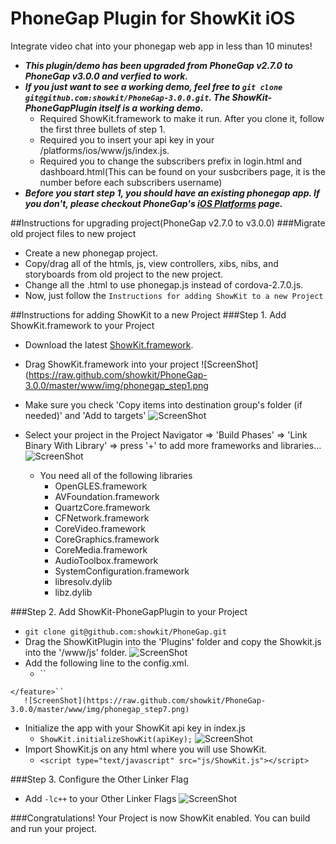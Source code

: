 # PhoneGap Plugin for ShowKit iOS

Integrate video chat into your phonegap web app in less than 10 minutes!

* ***This plugin/demo has been upgraded from PhoneGap v2.7.0 to PhoneGap v3.0.0 and verfied to work.***
* ***If you just want to see a working demo, feel free to ``git clone git@github.com:showkit/PhoneGap-3.0.0.git``. The ShowKit-PhoneGapPlugin itself is a working demo.***
  * Required ShowKit.framework to make it run. After you clone it, follow the first three bullets of step 1.
  * Required you to insert your api key in your /platforms/ios/www/js/index.js.
  * Required you to change the subscribers prefix in login.html and dashboard.html(This can be found on your susbcribers page, it is the number before each subscribers username)
* ***Before you start step 1, you should have an existing phonegap app. If you don't, please checkout PhoneGap's [iOS Platforms](http://docs.phonegap.com/en/3.0.0/guide_platforms_ios_index.md.html#iOS%20Platform%20Guide) page.***

##Instructions for upgrading project(PhoneGap v2.7.0 to v3.0.0)
###Migrate old project files to new project
  * Create a new phonegap project.   
  * Copy/drag all of the htmls, js, view controllers, xibs, nibs, and storyboards from old project to the new project.
  * Change all the .html to use phonegap.js instead of cordova-2.7.0.js.
  * Now, just follow the ``Instructions for adding ShowKit to a new Project``

##Instructions for adding ShowKit to a new Project
###Step 1. Add ShowKit.framework to your Project

  * Download the latest [ShowKit.framework](http://www.showkit.com/releases).
  * Drag ShowKit.framework into your project
    ![ScreenShot](https://raw.github.com/showkit/PhoneGap-3.0.0/master/www/img/phonegap_step1.png

  * Make sure you check 'Copy items into destination group's folder (if needed)' and 'Add to targets'
    ![ScreenShot](https://raw.github.com/showkit/PhoneGap-3.0.0/master/www/img/phonegap_step2.png)

    
  * Select your project in the Project Navigator => 'Build Phases' => 'Link Binary With Library' => press '+' to add more frameworks and libraries...
    ![ScreenShot](https://raw.github.com/showkit/PhoneGap-3.0.0/master/www/img/phonegap_step3.png)

    * You need all of the following libraries
      * OpenGLES.framework
      * AVFoundation.framework
      * QuartzCore.framework
      * CFNetwork.framework
      * CoreVideo.framework
      * CoreGraphics.framework
      * CoreMedia.framework
      * AudioToolbox.framework
      * SystemConfiguration.framework
      * libresolv.dylib
      * libz.dylib

###Step 2. Add ShowKit-PhoneGapPlugin to your Project
   * ``git clone git@github.com:showkit/PhoneGap.git``
   * Drag the ShowKitPlugin into the 'Plugins' folder and copy the Showkit.js into the '/www/js' folder.
     ![ScreenShot](https://raw.github.com/showkit/PhoneGap-3.0.0/master/www/img/phonegap_step4.png)
   * Add the following line to the config.xml.
     * ``    <feature name="ShowKitPlugin">
        <param name="ios-package" value="ShowKitPlugin" />
    </feature>``
       ![ScreenShot](https://raw.github.com/showkit/PhoneGap-3.0.0/master/www/img/phonegap_step7.png)
   * Initialize the app with your ShowKit api key in index.js
     * ``ShowKit.initializeShowKit(apiKey);``
       ![ScreenShot](https://raw.github.com/showkit/PhoneGap-3.0.0/master/www/img/phonegap_step5.png)
   * Import ShowKit.js on any html where you will use ShowKit.
     * ``<script type="text/javascript" src="js/ShowKit.js"></script>``

###Step 3. Configure the Other Linker Flag
   * Add ``-lc++`` to your Other Linker Flags
     ![ScreenShot](https://raw.github.com/showkit/PhoneGap-3.0.0/master/www/img/phonegap_step6.png)

###Congratulations! Your Project is now ShowKit enabled. You can build and run your project.

